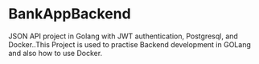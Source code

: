 # BankAppBackend
 JSON API project in Golang with JWT authentication, Postgresql, and Docker..This Project is used to practise Backend development in GOLang and also how to use Docker.
